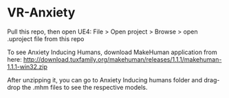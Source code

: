 # VR-Anxiety

Pull this repo, then open UE4: File > Open project > Browse > open .uproject file from this repo

To see Anxiety Inducing Humans, download MakeHuman application from here: http://download.tuxfamily.org/makehuman/releases/1.1.1/makehuman-1.1.1-win32.zip

After unzipping it, you can go to Anxiety Inducing humans folder and drag-drop the .mhm files to see the respective models.
